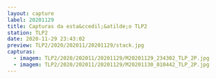 ```yaml
---
layout: capture
label: 20201129
title: Capturas da esta&ccedil;&atilde;o TLP2
station: TLP2
date: 2020-11-29 23:43:02
preview: TLP2/2020/202011/20201129/stack.jpg
capturas:
  - imagem: TLP2/2020/202011/20201129/M20201129_234302_TLP_2P.jpg
  - imagem: TLP2/2020/202011/20201129/M20201130_010442_TLP_2P.jpg
---
```

